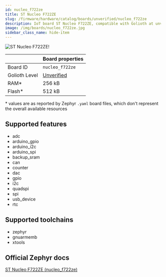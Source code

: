 ```yaml
---
id: nucleo_f722ze
title: ST Nucleo F722ZE
slug: /firmware/hardware/catalog/boards/unverified/nucleo_f722ze
description: IoT board ST Nucleo F722ZE, compatible with Golioth at unverified level.
image: /img/boards/nucleo_f722ze.jpg
sidebar_class_name: hide-item
---
```


[//]: # (This is an auto-generated file, do not edit! Changes to it will be lost upon re-generation)

![ST Nucleo F722ZE!](/img/boards/nucleo_f722ze.jpg "ST Nucleo F722ZE")

|                | Board properties     |
| -------------  | -------------------- |
| Board ID       | `nucleo_f722ze` |
| Golioth Level  | [Unverified](/firmware/hardware#unverified-boards) |
| RAM*           | 256 kB |
| Flash*         | 512 kB |

\* values are as reported by Zephyr `.yaml` board files, which don't represent the overall available resources



## Supported features

* adc
* arduino_gpio
* arduino_i2c
* arduino_spi
* backup_sram
* can
* counter
* dac
* gpio
* i2c
* quadspi
* spi
* usb_device
* rtc

## Supported toolchains

* zephyr
* gnuarmemb
* xtools

## Official Zephyr docs

[ST Nucleo F722ZE (nucleo_f722ze)](https://docs.zephyrproject.org/latest/boards/st/nucleo_f722ze/doc/index.html)
